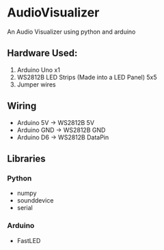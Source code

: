 # AudioVisualizer
An Audio Visualizer using python and arduino

## Hardware Used:
1. Arduino Uno x1
2. WS2812B LED Strips (Made into a LED Panel) 5x5
3. Jumper wires

## Wiring
- Arduino 5V -> WS2812B 5V
- Arduino GND -> WS2812B GND
- Arduino D6 -> WS2812B DataPin

## Libraries
### Python
- numpy
- sounddevice
- serial

### Arduino
- FastLED

  
